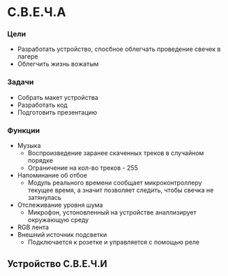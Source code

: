 # С.В.Е.Ч.А
### Цели 
- Разработать устройство, спосбное облегчать проведение свечек в лагере
- Облегчить жизнь вожатым
### Задачи
- Собрать макет устройства
- Разработать код
- Подготовить презентацию
### Функции 
- Музыка
  - Воспроизведение заранее скаченных треков в случайном порядке
  - Ограничение на кол-во треков - 255
- Напоминание об отбое
  - Модуль реального времени сообщает микроконтроллеру текущее время, а значит позволяет следить, чтобы свечка не затянулась
- Отслеживание уровня шума
  - Микрофон, устоновленный на устройстве аналлизирует окружающую среду
- RGB лента
- Внешний источник подсветки
  - Подключается к розетке и управляется с помощью реле

## Устройство С.В.Е.Ч.И
